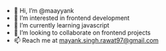 - 👋 Hi, I’m @maayyank
- 👀 I’m interested in frontend development
- 🌱 I’m currently learning javascript
- 💞️ I’m looking to collaborate on frontend projects
- 📫 Reach me at mayank.singh.rawat97@gmail.com

<!---
maayyank/maayyank is a ✨ special ✨ repository because its `README.md` (this file) appears on your GitHub profile.
You can click the Preview link to take a look at your changes.
--->
